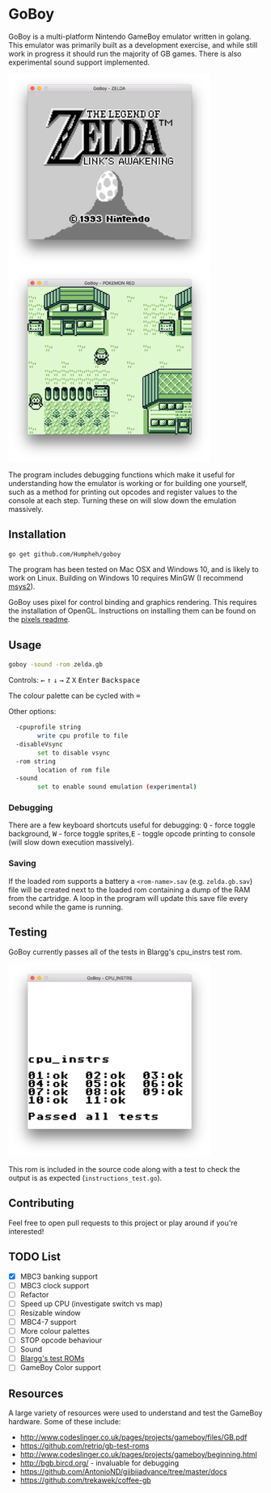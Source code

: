 # GoBoy
GoBoy is a multi-platform Nintendo GameBoy emulator written in golang. 
This emulator was primarily built as a development exercise, and while still 
work in progress it should run the majority of GB games. There is also experimental
sound support implemented.


<img src="images/links-awakening.png" width="400"><img src="images/pkmn-red.png" width="400">

The program includes debugging functions which make it useful for understanding how the emulator is working or for building one yourself, such as a method for printing out opcodes and register values to the console at each step. Turning these on will slow down the emulation massively.

## Installation
```sh
go get github.com/Humpheh/goboy
```

The program has been tested on Mac OSX and Windows 10, and is likely to work on Linux. Building on Windows 10
requires MinGW (I recommend [msys2](http://www.msys2.org/)).

GoBoy uses pixel for control binding and graphics rendering. This requires the installation of OpenGL. Instructions on installing them can be found on the [pixels readme](https://github.com/faiface/pixel#requirements).

## Usage 
```sh
goboy -sound -rom zelda.gb
```
Controls: <kbd>&larr;</kbd> <kbd>&uarr;</kbd> <kbd>&darr;</kbd> <kbd>&rarr;</kbd> <kbd>Z</kbd> <kbd>X</kbd> <kbd>Enter</kbd> <kbd>Backspace</kbd>

The colour palette can be cycled with <kbd>=</kbd>


Other options:
```sh
  -cpuprofile string
        write cpu profile to file
  -disableVsync
        set to disable vsync
  -rom string
        location of rom file
  -sound
        set to enable sound emulation (experimental)

```

### Debugging
There are a few keyboard shortcuts useful for debugging: <kbd>Q</kbd> - force toggle background, <kbd>W</kbd> - force toggle sprites,<kbd>E</kbd> - toggle opcode printing to console (will slow down execution massively).

### Saving 
If the loaded rom supports a battery a `<rom-name>.sav` (e.g. `zelda.gb.sav`) file will be created next to the loaded rom containing a dump of the RAM from the cartridge. A loop in the program will update this save file every second while the game is running.

## Testing
GoBoy currently passes all of the tests in Blargg's cpu_instrs test rom.

<img src="images/cpu-instrs.png" width="400">

This rom is included in the source code along with a test to check the output is as expected (`instructions_test.go`).

## Contributing

Feel free to open pull requests to this project or play around if you're interested!

## TODO List
- [x] MBC3 banking support
- [ ] MBC3 clock support
- [ ] Refactor
- [ ] Speed up CPU (investigate switch vs map)
- [ ] Resizable window
- [ ] MBC4-7 support
- [ ] More colour palettes
- [ ] STOP opcode behaviour
- [ ] Sound
- [ ] [Blargg's test ROMs](http://gbdev.gg8.se/wiki/articles/Test_ROMs) 
- [ ] GameBoy Color support

## Resources
A large variety of resources were used to understand and test the GameBoy hardware. Some of these include:
* http://www.codeslinger.co.uk/pages/projects/gameboy/files/GB.pdf
* https://github.com/retrio/gb-test-roms
* http://www.codeslinger.co.uk/pages/projects/gameboy/beginning.html
* http://bgb.bircd.org/ - invaluable for debugging
* https://github.com/AntonioND/giibiiadvance/tree/master/docs
* https://github.com/trekawek/coffee-gb
